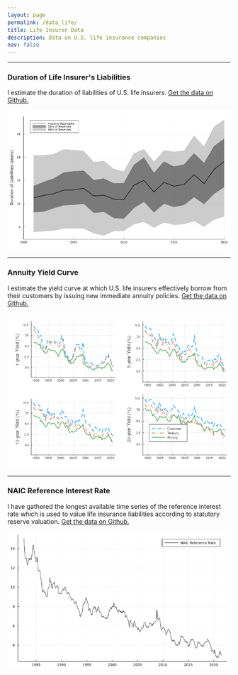 ```yaml
---
layout: page
permalink: /data_life/
title: Life Insurer Data
description: Data on U.S. life insurance companies
nav: false
---
```


---

### Duration of Life Insurer's Liabilities
I estimate the duration of liabilities of U.S. life insurers. [Get the data on Github.](https://github.com/MaximilianJHuber/Life-Liability-Duration)

<img src="/assets/img/Duration Liabilities wide.png" alt="drawing" width="778"/>

---

### Annuity Yield Curve
I estimate the yield curve at which U.S. life insurers effectively borrow from their customers by issuing new immediate annuity policies. [Get the data on Github.](https://github.com/MaximilianJHuber/Annuity-Yield-Curve)

<img src="/assets/img/yield curves wide.png" alt="drawing" width="778"/>

---

### NAIC Reference Interest Rate
I have gathered the longest available time series of the reference interest rate which is used to value life insurance liabilities according to statutory reserve valuation. [Get the data on Github.](https://github.com/MaximilianJHuber/Life-Reserve-Rate)

<img src="/assets/img/Reserve Rates3.png" alt="drawing" width="778"/>